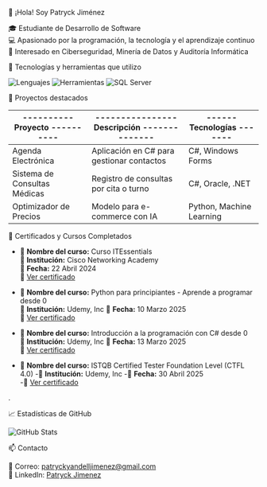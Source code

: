 👋 ¡Hola! Soy Patryck Jiménez

🎓 Estudiante de Desarrollo de Software  
💻 Apasionado por la programación, la tecnología y el aprendizaje continuo  
🔐 Interesado en Ciberseguridad, Minería de Datos y Auditoría Informática  


🚀 Tecnologías y herramientas que utilizo

![Lenguajes](https://skillicons.dev/icons?i=cs,java,python,html,css,js,sql)
![Herramientas](https://skillicons.dev/icons?i=git,github,vscode,visualstudio,mysql,oracle,mssql)
![SQL Server](https://img.icons8.com/color/48/000000/microsoft-sql-server.png)



📌 Proyectos destacados

|---------- Proyecto ----------|---------------- Descripción --------------|------ Tecnologías -------|
|------------------------------|-------------------------------------------|--------------------------|
| Agenda Electrónica           | Aplicación en C# para gestionar contactos |    C#, Windows Forms     |
| Sistema de Consultas Médicas | Registro de consultas por cita o turno    |    C#, Oracle, .NET      |
| Optimizador de Precios       | Modelo para e-commerce con IA             | Python, Machine Learning |


🏅 Certificados y Cursos Completados

 - 📘 **Nombre del curso:** Curso ITEssentials  
  🏫 **Institución:** Cisco Networking Academy  
  📅 **Fecha:** 22 Abril 2024  
  📄 [Ver certificado](./certificados/ITEssentialsUpdate20250313-28-oua1fi.pdf)


  - 📘 **Nombre del curso:** Python para principiantes - Aprende a programar desde 0  
  🏫 **Institución:** Udemy, Inc
  📅 **Fecha:** 10 Marzo 2025  
  📄 [Ver certificado](./certificados/Certificado%20Udemy%20-%20Python.pdf)


   - 📘 **Nombre del curso:** Introducción a la programación con C# desde 0  
  🏫 **Institución:** Udemy, Inc
  📅 **Fecha:** 13 Marzo 2025  
  📄 [Ver certificado](./certificados/Certificado%20Udemy%20-%20C%23.pdf)


  - 📘 **Nombre del curso:** ISTQB Certified Tester Foundation Level (CTFL 4.0)
  -🏫 **Institución:** Udemy, Inc
  -📅 **Fecha:** 30 Abril 2025  
  -📄 [Ver certificado](./certificados/ISTQB%Certified%Tester%Foundation%Level%(CTFL%4.0).pdf)



.




📈 Estadísticas de GitHub

![GitHub Stats](https://github-readme-stats.vercel.app/api?username=jpatryck04&show_icons=true&theme=radical)


📫 Contacto

📧 Correo: patryckyandelljimenez@gmail.com  
💼 LinkedIn: [Patryck Jimenez](http://www.linkedin.com/in/patryck-jim%C3%A9nez)
